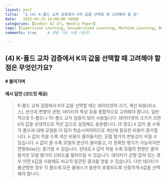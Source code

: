 ```yaml
---
layout: post
title:  "2-(4) K-폴드 교차 검증에서 K의 값을 선택할 때 고려해야 할 점"
date:   2025-05-23 14:00:00 +0900
categories: [Codeit AI 3기, Weekly Paper]
tags: [Supervised Learning, Unsupervised Learning, Machine Learning, Deep Learning, AI]
comments: true     # 댓글 기능 사용 (옵션)

---
```


## (4) K-폴드 교차 검증에서 K의 값을 선택할 때 고려해야 할 점은 무엇인가요?

#### # 들어가며


#### 예시 답안 (코드잇 제공)
> K-폴드 교차 검증에서 K의 값을 선택할 때는 데이터셋의 크기, 계산 비용(리소스), 분산과 편향의 균형, 데이터의 특성 등을 종합적으로 고려해야 합니다. 일반적으로 5-폴드나 10-폴드 교차 검증이 많이 사용됩니다. 
데이터셋의 크기가 크면 k의 값을 상대적으로 작은 값으로 설정해도 충분합니다. (5 정도) 
k 값이 클 수록 각 폴드에 대해 모델을 더 많이 학습시켜야하므로 계산에 필요한 비용이 증가합니다. k 값이 작을 수록 계산 비용이 줄어들지만, 모델 평가의 변동성이 커질 수 있습니다.
k 값이 클 수록 모델의 분산이 줄어들고, 더 정확한 평가가 가능하지만 편향(bias)는 증가할 수 있습니다. 반대로 k 값이 작을 수록 모델의 편향은 줄어들지만 모델 평가의 신뢰도를 떨어뜨릴 수 있습니다. 
데이터가 균형 잡혀 있는 경우 어떤 k값을 사용해도 비교적 일관된 결과를 얻을 수 있습니다. 다만 데이터가 불균형한 경우 각 폴드에 모든 클래스가 충분히 포함되도록 신중하게 k값을 선택해야 합니다.
